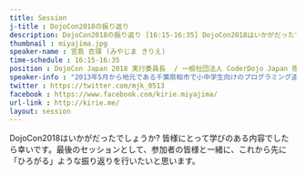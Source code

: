 ```yaml
---
title: Session
j-title : DojoCon2018の振り返り
description: DojoCon2018の振り返り [16:15-16:35] DojoCon2018はいかがだったでしょうか? 皆様にとって学びのある内容でしたら幸いです。最後のセッションとして、参加者の皆様と一緒に、これから先に「ひろがる」ような振り返りを行いたいと思います。
thumbnail : miyajima.jpg
speaker-name : 宮島 衣瑛 (みやじま きりえ)
time-schedule : 16:15-16:35
position : DojoCon Japan 2018 実行委員長  / 一般社団法人 CoderDojo Japan 理事 / CoderDojo Kashiwa チャンピオン
speaker-info : "2013年5月から地元である千葉県柏市で小中学生向けのプログラミング道場、CoderDojo Kashiwaを主催・運営。プログラミング教育を始めとするICT教育全般について、全国各地で実践研究を行っている。教育分野のResearch&Developmentを行っているInnovationPower Co.,LtdのCEO。2017年4月より柏市教育委員会とプログラミング教育に関するプロジェクトをスタート。市内すべての小学校で実施するプログラミング学習のカリキュラム作成やフォローアップを担当。2017年11月より一般社団法人CoderDojo Japan理事。大学では教育についてより専門的に学んでいる。"
twitter : https://twitter.com/mjk_0513
facebook : https://www.facebook.com/kirie.miyajima/
url-link : http://kirie.me/
layout: session
---
```


DojoCon2018はいかがだったでしょうか? 皆様にとって学びのある内容でしたら幸いです。最後のセッションとして、参加者の皆様と一緒に、これから先に「ひろがる」ような振り返りを行いたいと思います。
